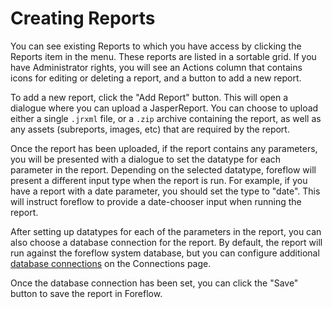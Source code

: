 # Creating Reports

You can see existing Reports to which you have access by clicking the Reports item in the menu. These reports are listed in a sortable grid. If you have Administrator rights, you will see an Actions column that contains icons for editing or deleting a report, and a button to add a new report.

To add a new report, click the "Add Report" button. This will open a dialogue where you can upload a JasperReport. You can choose to upload either a single `.jrxml` file, or a `.zip` archive containing the report, as well as any assets (subreports, images, etc) that are required by the report.

Once the report has been uploaded, if the report contains any parameters, you will be presented with a dialogue to set the datatype for each parameter in the report. Depending on the selected datatype, foreflow will present a different input type when the report is run. For example, if you have a report with a date parameter, you should set the type to "date". This will instruct foreflow to provide a date-chooser input when running the report.

After setting up datatypes for each of the parameters in the report, you can also choose a database connection for the report. By default, the report will run against the foreflow system database, but you can configure additional [database connections](/docs/{{version}}/creating-reports) on the Connections page.

Once the database connection has been set, you can click the "Save" button to save the report in Foreflow.

